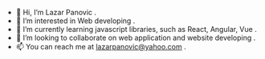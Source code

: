 - 👋 Hi, I’m Lazar Panovic .
- 👀 I’m interested in Web developing .
- 🌱 I’m currently learning javascript libraries, such as React, Angular, Vue .
- 💞️ I’m looking to collaborate on web application and website developing .
- 📫 You can reach me at lazarpanovic@yahoo.com .
